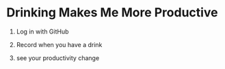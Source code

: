 Drinking Makes Me More Productive
===================

1) Log in with GitHub

2) Record when you have a drink

3) see your productivity change
